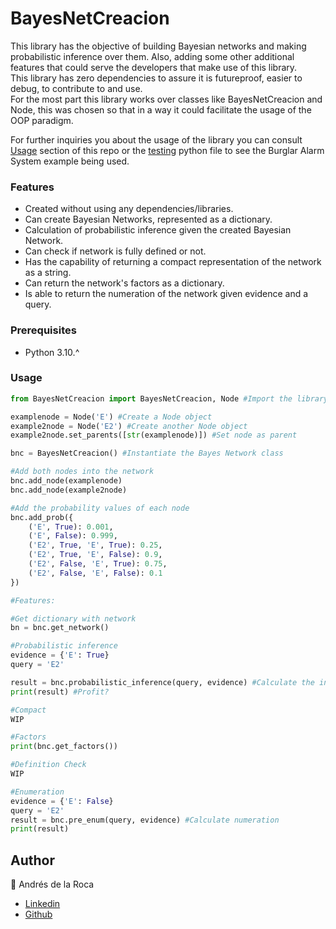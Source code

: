 # BayesNetCreacion
This library has the objective of building Bayesian networks and making probabilistic inference over them. Also, adding some other additional features that could serve the developers that make use of this library.  
This library has zero dependencies to assure it is futureproof, easier to debug, to contribute to and use.  
For the most part this library works over classes like BayesNetCreacion and Node, this was chosen so that in a way it could facilitate the usage of the OOP paradigm.


For further inquiries you about the usage of the library you can consult [Usage](#usage) section of this repo or the [testing](/BayesNetCreacion/testing.py) python file to see the Burglar Alarm System example being used.

### Features

- Created without using any dependencies/libraries.
- Can create Bayesian Networks, represented as a dictionary.
- Calculation of probabilistic inference given the created Bayesian Network.
- Can check if network is fully defined or not.
- Has the capability of returning a compact representation of the network as a string.
- Can return the network's factors as a dictionary.
- Is able to return the numeration of the network given evidence and a query.

### Prerequisites
- Python 3.10.^

### Usage
```python
from BayesNetCreacion import BayesNetCreacion, Node #Import the library

examplenode = Node('E') #Create a Node object
example2node = Node('E2') #Create another Node object
example2node.set_parents([str(examplenode)]) #Set node as parent

bnc = BayesNetCreacion() #Instantiate the Bayes Network class

#Add both nodes into the network
bnc.add_node(examplenode)
bnc.add_node(example2node) 

#Add the probability values of each node 
bnc.add_prob({
    ('E', True): 0.001,
    ('E', False): 0.999,
    ('E2', True, 'E', True): 0.25,
    ('E2', True, 'E', False): 0.9,
    ('E2', False, 'E', True): 0.75,
    ('E2', False, 'E', False): 0.1
})

#Features:

#Get dictionary with network
bn = bnc.get_network()

#Probabilistic inference
evidence = {'E': True}
query = 'E2'

result = bnc.probabilistic_inference(query, evidence) #Calculate the inference
print(result) #Profit?

#Compact
WIP

#Factors
print(bnc.get_factors())

#Definition Check
WIP

#Enumeration
evidence = {'E': False}
query = 'E2'
result = bnc.pre_enum(query, evidence) #Calculate numeration
print(result)

```

## Author
👤 Andrés de la Roca
 - <a href = "https://www.linkedin.com/in/andr%C3%A8s-de-la-roca-pineda-10a40319b/">Linkedin</a> 
 - <a href="https://github.com/andresdlRoca">Github</a>  
